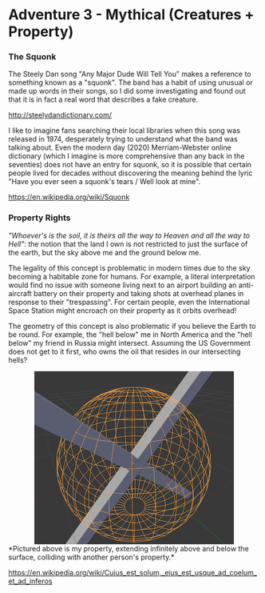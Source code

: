 
# Adventure 3 - Mythical (Creatures + Property)

### The Squonk

The Steely Dan song "Any Major Dude Will Tell You" makes a reference to
something known as a "squonk". The band has a habit of using unusual or made up words in
their songs, so I did some investigating and found out that it is in fact a real word that describes a fake creature.

<http://steelydandictionary.com/>

I like to imagine fans searching their local libraries when this song was released in 1974, desperately
trying to understand what the band was talking about. Even the modern day (2020) Merriam-Webster online dictionary (which I imagine is more comprehensive than any back in the seventies) does not have an entry for squonk, so it is possible that certain people lived for decades without discovering the meaning behind the lyric "Have you ever seen a squonk's tears / Well look at mine".

<https://en.wikipedia.org/wiki/Squonk>

### Property Rights

*"Whoever's is the soil, it is theirs all the way to Heaven and all the way to Hell"*: the notion that the land I own is not restricted to just the surface of the earth, but the sky above me and the ground below me.

The legality of this concept is problematic in modern times due to the sky becoming a habitable zone for humans. For example, a literal interpretation would find no issue with someone living next to an airport building an anti-aircraft battery on their property and taking shots at overhead planes in response to their "trespassing". For certain people, even the International Space Station might encroach on their property as it orbits overhead!

The geometry of this concept is also problematic if you believe the Earth to be round. For example, the "hell below" me in North America and the "hell below" my friend in Russia might intersect. Assuming the US Government does not get to it first, who owns the oil that resides in our intersecting hells? 

<img style="display:block; margin-left: auto; margin-right: auto;" width="400" height="346" src="/images/earth_heaven_hell.png" alt="earth">
*Pictured above is my property, extending infinitely above and below the surface, colliding with another person's property.*

<https://en.wikipedia.org/wiki/Cuius_est_solum,_eius_est_usque_ad_coelum_et_ad_inferos>
